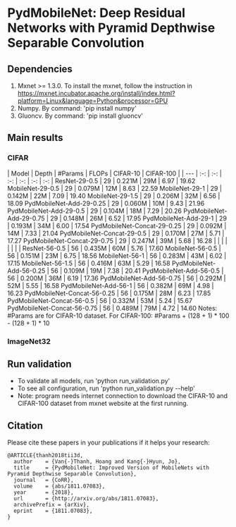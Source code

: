 # PydMobileNet: Deep Residual Networks with Pyramid Depthwise Separable Convolution
## Dependencies
1. Mxnet >= 1.3.0. To install the mxnet, follow the instruction in https://mxnet.incubator.apache.org/install/index.html?platform=Linux&language=Python&processor=GPU
2. Numpy. By command: 'pip install numpy'
3. Gluoncv. By command: 'pip install gluoncv'

## Main results
### CIFAR
| Model | Depth | #Params | FLOPs | CIFAR-10 | CIFAR-100 |
| --- | :-: | :-: | :-: | :-: | :-: | :-: |
ResNet-29-0.5 | 29 | 0.221M | 29M | 6.97 | 19.62
MobileNet-29-0.5 | 29 | 0.079M | 12M | 8.63 | 22.59
MobileNet-29-1 | 29 | 0.142M | 22M | 7.09 | 19.40
MobileNet-29-1.5 | 29 | 0.206M | 32M | 6.56 | 18.09
PydMobileNet-Add-29-0.25 | 29 | 0.060M | 10M | 9.43 | 21.96
PydMobileNet-Add-29-0.5 | 29 | 0.104M | 18M | 7.29 | 20.26
PydMobileNet-Add-29-0.75 | 29 | 0.148M | 26M | 6.52 | 17.95
PydMobileNet-Add-29-1 | 29 | 0.193M | 34M | 6.00 | 17.54
PydMobileNet-Concat-29-0.25 | 29 | 0.092M | 14M | 7.33 | 21.04
PydMobileNet-Concat-29-0.5 | 29 | 0.170M | 27M | 5.71 | 17.27
PydMobileNet-Concat-29-0.75 | 29 | 0.247M | 39M | 5.68 | 16.28
| | | | | | | |
ResNet-56-0.5 | 56 | 0.435M | 60M | 5.76 | 17.60
MobileNet-56-0.5 | 56 | 0.151M | 23M | 6.75 | 18.56
MobileNet-56-1 | 56 | 0.283M | 43M | 6.02 | 17.15
MobileNet-56-1.5 | 56 | 0.416M | 63M | 5.29 | 16.58
PydMobileNet-Add-56-0.25 | 56 | 0.109M | 19M | 7.38 | 20.41
PydMobileNet-Add-56-0.5 | 56 | 0.200M | 36M | 6.19 | 17.36
PydMobileNet-Add-56-0.75 | 56 | 0.292M | 52M | 5.55 | 16.58
PydMobileNet-Add-56-1 | 56 | 0.382M | 69M | 4.98 | 16.23
PydMobileNet-Concat-56-0.25 | 56 | 0.175M | 28M | 6.23 | 17.85
PydMobileNet-Concat-56-0.5 | 56 | 0.332M | 53M | 5.24 | 15.67
PydMobileNet-Concat-56-0.75 | 56 | 0.489M | 79M | 4.72 | 14.60
Notes: #Params are for CIFAR-10 dataset. For CIFAR-100: #Params + (128 + 1) * 100 - (128 + 1) * 10
### ImageNet32


## Run validation
- To validate all models, run 'python run_validation.py'
- To see all configuration, run 'python run_validation.py --help'
- Note: program needs internet connection to download the CIFAR-10 and CIFAR-100 dataset from mxnet website at the first running.

## Citation
Please cite these papers in your publications if it helps your research:

    @ARTICLE{thanh2018tii3d,
      author    = {Van{-}Thanh, Hoang and Kang{-}Hyun, Jo},
      title     = {PydMobileNet: Improved Version of MobileNets with Pyramid Depthwise Separable Convolution},
      journal   = {CoRR},
      volume    = {abs/1811.07083},
      year      = {2018},
      url       = {http://arxiv.org/abs/1811.07083},
      archivePrefix = {arXiv},
      eprint    = {1811.07083},
    }
